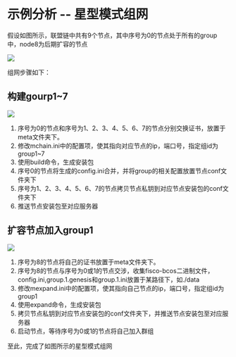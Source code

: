 # 示例分析 -- 星型模式组网

假设如图所示，联盟链中共有9个节点，其中序号为0的节点处于所有的group中，node8为后期扩容的节点

![](../../../images/enterprise/simple_star3.png)

组网步骤如下：

## 构建gourp1~7

![](../../../images/enterprise/simple_star2.png)

1. 序号为0的节点和序号为1、2、3、4、5、6、7的节点分别交换证书，放置于meta文件夹下。
2. 修改mchain.ini中的配置项，使其指向对应节点的ip，端口号，指定组id为group1~7
3. 使用build命令，生成安装包
4. 序号0的节点将生成的config.ini合并，并将group的相关配置放置节点conf文件夹下
5. 序号为1、2、3、4、5、6、7的节点拷贝节点私钥到对应节点安装包的conf文件夹下
6. 推送节点安装包至对应服务器

## 扩容节点加入group1

![](../../../images/enterprise/simple_star3.png)

1. 序号为8的节点将自己的证书放置于meta文件夹下。
2. 序号为8的节点与序号为0或1的节点交涉，收集fisco-bcos二进制文件，config.ini,group.1.genesis和group.1.ini放置于某路径下，如./data
3. 修改mexpand.ini中的配置项，使其指向自己节点的ip，端口号，指定组id为group1
4. 使用expand命令，生成安装包
5. 拷贝节点私钥到对应节点安装包的conf文件夹下，并推送节点安装包至对应服务器
6. 启动节点，等待序号为0或1的节点将自己加入群组


至此，完成了如图所示的星型模式组网

